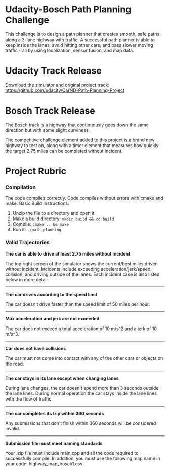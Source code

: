 # Udacity-Bosch Path Planning Challenge
This challenge is to design a path planner that creates smooth, safe paths along a 3-lane highway with traffic. A successful path planner is able to keep inside the lanes, avoid hitting other cars, and pass slower moving traffic - all by using localization, sensor fusion, and map data.

# Udacity Track Release
Download the simulator and original project track: https://github.com/udacity/CarND-Path-Planning-Project

# Bosch Track Release
The Bosch track is a highway that continuously goes down the same direction but with some slight curviness. 

The competitive challenge element added to this project is a brand new highway to test on, along with a timer element that measures how quickly the target 2.75 miles can be completed without incident. 

# Project Rubric 

### Compilation
The code compiles correctly. Code compiles without errors with cmake and make. Basic Build Instructions:

1. Unzip the file to a directory and open it.
2. Make a build directory: `mkdir build && cd build`
3. Compile: `cmake .. && make`
4. Run it: `./path_planning`.

### Valid Trajectories
**The car is able to drive at least 2.75 miles without incident**        

The top right screen of the simulator shows the current/best miles driven without incident. Incidents include exceeding acceleration/jerk/speed, collision, and driving outside of the lanes. Each incident case is also listed below in more detail.

----------------------------------------------------------------------------------------------------------------------------------------

**The car drives according to the speed limit**

The car doesn't drive faster than the speed limit of 50 miles per hour.

----------------------------------------------------------------------------------------------------------------------------------------

**Max acceleration and jerk are not exceeded**

The car does not exceed a total acceleration of 10 m/s^2 and a jerk of 10 m/s^3.

----------------------------------------------------------------------------------------------------------------------------------------

**Car does not have collisions**

The car must not come into contact with any of the other cars or objects on the road.

----------------------------------------------------------------------------------------------------------------------------------------

**The car stays in its lane except when changing lanes**

During lane changes, the car doesn't spend more than 3 seconds outside the lane lines. During normal operation the car stays inside the lane lines with the flow of traffic.

----------------------------------------------------------------------------------------------------------------------------------------

**The car completes its trip within 360 seconds**

Any submissions that don't finish within 360 seconds will be considered invalid.

----------------------------------------------------------------------------------------------------------------------------------------

**Submission file must meet naming standards**

Your .zip file must include main.cpp and all the code required to successfully compile. In addition, you must use the following map name in your code: highway_map_bosch1.csv




